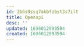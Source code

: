 ```yaml
---
id: 2b6s9ssq7akbfzbst3s7ilt
title: Openapi
desc: ''
updated: 1696012993594
created: 1696012993594
---
```

